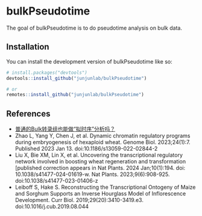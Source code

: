 
# bulkPseudotime

<!-- badges: start -->
<!-- badges: end -->

The goal of bulkPseudotime is to do pseudotime analysis on bulk data.

## Installation

You can install the development version of bulkPseudotime like so:

``` r
# install.packages("devtools")
devtools::install_github("junjunlab/bulkPseudotime")

# or
remotes::install_github("junjunlab/bulkPseudotime")
```

## References

- [普通的Bulk转录组也能做“拟时序”分析吗？](https://mp.weixin.qq.com/s/Y203ep6cpR6DyTjoMKgflA)
- Zhao L, Yang Y, Chen J, et al. Dynamic chromatin regulatory programs during embryogenesis of hexaploid wheat. Genome Biol. 2023;24(1):7. Published 2023 Jan 13. doi:10.1186/s13059-022-02844-2
- Liu X, Bie XM, Lin X, et al. Uncovering the transcriptional regulatory network involved in boosting wheat regeneration and transformation [published correction appears in Nat Plants. 2024 Jan;10(1):194. doi: 10.1038/s41477-024-01619-w. Nat Plants. 2023;9(6):908-925. doi:10.1038/s41477-023-01406-z               
- Leiboff S, Hake S. Reconstructing the Transcriptional Ontogeny of Maize and Sorghum Supports an Inverse Hourglass Model of Inflorescence Development. Curr Biol. 2019;29(20):3410-3419.e3. doi:10.1016/j.cub.2019.08.044

